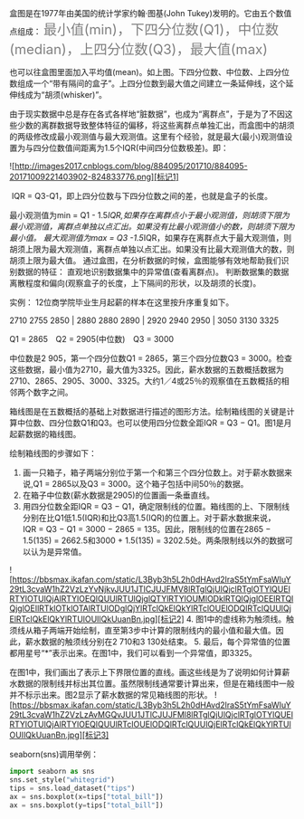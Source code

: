 盒图是在1977年由美国的统计学家约翰·图基(John Tukey)发明的。它由五个数值点组成：
<font color=gray size=5>最小值(min)，下四分位数(Q1)，中位数(median)，上四分位数(Q3)，最大值(max) </font>

也可以往盒图里面加入平均值(mean)。如上图。下四分位数、中位数、上四分位数组成一个“带有隔间的盒子”。上四分位数到最大值之间建立一条延伸线，这个延伸线成为“胡须(whisker)”。

由于现实数据中总是存在各式各样地“脏数据”，也成为“离群点”，于是为了不因这些少数的离群数据导致整体特征的偏移，将这些离群点单独汇出，而盒图中的胡须的两级修改成最小观测值与最大观测值。这里有个经验，就是最大(最小)观测值设置为与四分位数值间距离为1.5个IQR(中间四分位数极差)。即：

![http://images2017.cnblogs.com/blog/884095/201710/884095-20171009221403902-824833776.png][标记1]


 IQR = Q3-Q1，即上四分位数与下四分位数之间的差，也就是盒子的长度。

最小观测值为min = Q1 - 1.5*IQR,如果存在离群点小于最小观测值，则胡须下限为最小观测值，离群点单独以点汇出。如果没有比最小观测值小的数，则胡须下限为最小值。
最大观测值为max = Q3 -1.5*IQR，如果存在离群点大于最大观测值，则胡须上限为最大观测值，离群点单独以点汇出。如果没有比最大观测值大的数，则胡须上限为最大值。
通过盒图，在分析数据的时候，盒图能够有效地帮助我们识别数据的特征：
直观地识别数据集中的异常值(查看离群点)。
判断数据集的数据离散程度和偏向(观察盒子的长度，上下隔间的形状，以及胡须的长度)。


实例：
12位商学院毕业生月起薪的样本在这里按升序重复如下。

2710 2755 2850 | 2880 2880 2890 | 2920 2940 2950 | 3050 3130 3325

Q1 = 2865　Q2 = 2905(中位数)　Q3 = 3000

中位数是2 905，第一个四分位数Q1 = 2865，第三个四分位数Q3 = 3000。检查这些数据，最小值为2710，最大值为3325。因此，薪水数据的五数概括数据为2710、2865、2905、3000、3325。大约1／4或25％的观察值在五数概括的相邻两个数字之间。

箱线图是在五数概括的基础上对数据进行描述的图形方法。绘制箱线图的关键是计算中位数、四分位数Q1和Q3。也可以使用四分位数全距IQR = Q3 − Q1。图1是月起薪数据的箱线图。

绘制箱线图的步骤如下：

1. 画一只箱子，箱子两端分别位于第一个和第三个四分位数上。对于薪水数据来说,Q1 = 2865以及Q3 = 3000。这个箱子包括中间50％的数据。
2. 在箱子中位数(薪水数据是2905)的位置画一条垂直线。
3. 用四分位数全距IQR = Q3 − Q1，确定限制线的位置。箱线图的上、下限制线分别在比Q1低1.5(IQR)和比Q3高1.5(IQR)的位置上。对于薪水数据来说，IQR = Q3 − Q1 = 3000 − 2865 = 135。因此，限制线的位置在2865 − 1.5(135) = 2662.5和3000 + 1.5(135) = 3202.5处。两条限制线以外的数据可以认为是异常值。

![https://bbsmax.ikafan.com/static/L3Byb3h5L2h0dHAvd2lraS5tYmFsaWIuY29tL3cvaW1hZ2VzLzYvNjkvJUU1JTlCJUJFMV8lRTglQjUlQjclRTglOTYlQUElRTYlOTUlQjAlRTYlOEQlQUUlRTUlQjglQTYlRTYlOUMlODklRTQlQjglOEElRTQlQjglOEIlRTklOTklOTAlRTUlODglQjYlRTclQkElQkYlRTclOUElODQlRTclQUUlQjElRTclQkElQkYlRTUlOUIlQkUuanBn.jpg][标记2]
4. 图1中的虚线称为触须线。触须线从箱子两端开始绘制，直至第3步中计算的限制线内的最小值和最大值。因此，薪水数据的触须线分别在2 710和3 130处结束。
5. 最后，每个异常值的位置都用星号“*”表示出来。在图1中，我们可以看到一个异常值，即3325。

在图1中，我们画出了表示上下界限位置的直线。画这些线是为了说明如何计算薪水数据的限制线并标出其位置。虽然限制线通常要计算出来，但是在箱线图中一般并不标示出来。图2显示了薪水数据的常见箱线图的形状。
![https://bbsmax.ikafan.com/static/L3Byb3h5L2h0dHAvd2lraS5tYmFsaWIuY29tL3cvaW1hZ2VzLzAvMGQvJUU1JTlCJUJFMl8lRTglQjUlQjclRTglOTYlQUElRTYlOTUlQjAlRTYlOEQlQUUlRTclOUElODQlRTclQUUlQjElRTclQkElQkYlRTUlOUIlQkUuanBn.jpg][标记3]
　　

seaborn(sns)调用举例：
```  python
import seaborn as sns
sns.set_style("whitegrid")
tips = sns.load_dataset("tips")
ax = sns.boxplot(x=tips["total_bill"])
ax = sns.boxplot(y=tips["total_bill"])
```


[标记1]:http://images2017.cnblogs.com/blog/884095/201710/884095-20171009221403902-824833776.png
[标记2]:https://bbsmax.ikafan.com/static/L3Byb3h5L2h0dHAvd2lraS5tYmFsaWIuY29tL3cvaW1hZ2VzLzYvNjkvJUU1JTlCJUJFMV8lRTglQjUlQjclRTglOTYlQUElRTYlOTUlQjAlRTYlOEQlQUUlRTUlQjglQTYlRTYlOUMlODklRTQlQjglOEElRTQlQjglOEIlRTklOTklOTAlRTUlODglQjYlRTclQkElQkYlRTclOUElODQlRTclQUUlQjElRTclQkElQkYlRTUlOUIlQkUuanBn.jpg
[标记3]:https://bbsmax.ikafan.com/static/L3Byb3h5L2h0dHAvd2lraS5tYmFsaWIuY29tL3cvaW1hZ2VzLzAvMGQvJUU1JTlCJUJFMl8lRTglQjUlQjclRTglOTYlQUElRTYlOTUlQjAlRTYlOEQlQUUlRTclOUElODQlRTclQUUlQjElRTclQkElQkYlRTUlOUIlQkUuanBn.jpg
